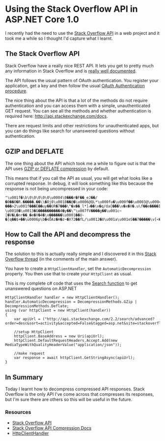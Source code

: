 # Using the Stack Overflow API in ASP.NET Core 1.0
I recently had the need to use the [Stack Overflow API](http://api.stackexchange.com/) in a web project and it took me a while so I thought I'd capture what I learnt.

## The Stack Overflow API
Stack Overflow have a really nice REST API. It lets you get to pretty much any information in Stack Overflow and is [really well documented](http://api.stackexchange.com/docs).

The API follows the usual pattern of OAuth authentication. You register your application, get a key and then follow the usual [OAuth Authentication procedure](http://api.stackexchange.com/docs/authentication).

The nice thing about the API is that a lot of the methods do not require authentication and you can access them with a simple, unauthenticated GET request. You can see all the methods and whether authentication is required here: http://api.stackexchange.com/docs. 

There are request limits and other restrictions for unauthenticated apps, but you can do things like search for unanswered questions without authentication.

## GZIP and DEFLATE
The one thing about the API which took me a while to figure out is that the API uses [GZIP or DEFLATE compression](http://api.stackexchange.com/docs/compression) by default.

This means that if you call the API as usual, you will get what looks like a corrupted response. In debug, it will look something like this because the response is not being uncompressed in your code:

```
"\u001f�\b\0\0\0\0\0\u0004\0���r�F��_eJ��/�0��O�R.�����.��\\�Օj0\u0018��@�\u0006@QL*\u000fu�\u000f��\u0003@\u0004I�\u0006���lB\u0001��0�\u000f{�{\u001a��\"����x�\u007f^�r�\u001f.d���u}���>2\u001f���E��uy��ϋR�7���\"�x��_l*]ޤ��\v�q/da{�ޭ��\v�x�V�.u\f��e����IWr�'�u��^X�v��\\��^ֲ�T��j>ZZxv��\u001e\u0013*�Q\u001c\u0005<d~ \u0018�\u0013�G����������4�y��\"\u007fV����g��\u001c~[�V�L�nr��_�e�V�4�\v������\u0001��U-�]q��$+��\u0006p\b�ՎȪAz�H�z~�V72��fL/\u0012�U\u001a\u001eS��7�����\v[<�h.��S�TQ�]P��ɪ���N��zw\u0013�\u001a�s��\u001d;�m8�Jm�n�\u0014����\u001b�\v<��[�~\u0010���=�NVY�Ƃ\u0019�0�t���t�i�#�Jfj���NuY\u0016�������L�NAPAz\n�
```

## How to Call the API and decompress the response
The solution to this is actually really simple and I discovered it in this [Stack Overflow thread](http://stackoverflow.com/questions/839888/httpwebrequest-native-gzip-compression/7775204?noredirect=1#comment59368488_7775204) (in the comments of the main answer).

You have to create a `HttpClientHandler`, set the `AutomaticDecompression` property. You then use that to create your `HttpClient` as usual.

This is my complete c# code that uses the [Search function](http://api.stackexchange.com/docs/search) to get unanswered questions on ASP.NET

```
HttpClientHandler handler = new HttpClientHandler();
handler.AutomaticDecompression = DecompressionMethods.GZip | DecompressionMethods.Deflate;
using (var httpClient = new HttpClient(handler))
{
    var apiUrl = ("http://api.stackexchange.com/2.2/search/advanced?order=desc&sort=activity&accepted=False&tagged=asp.net&site=stackoverflow");

    //setup HttpClient
    httpClient.BaseAddress = new Uri(apiUrl);
    httpClient.DefaultRequestHeaders.Accept.Add(new MediaTypeWithQualityHeaderValue("application/json"));

    //make request
    var response = await httpClient.GetStringAsync(apiUrl);
}
```

## In Summary
Today I learnt how to decompress compressed API responses. Stack Overflow is the only API I've come across that compresses its responses, but I'm sure there are others so this will be useful in the future.

### Resources
* [Stack Overflow API](http://api.stackexchange.com/)
* [Stack Overflow API Compression Docs](http://api.stackexchange.com/docs/compression)
* [HttpClientHandler](https://msdn.microsoft.com/en-us/library/system.net.http.httpclienthandler.aspx)